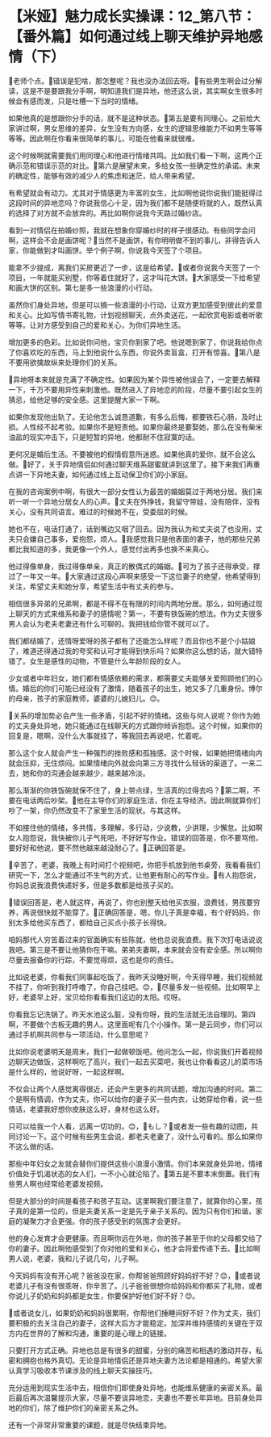 # 【米娅】魅力成长实操课：12_第八节：【番外篇】如何通过线上聊天维护异地感情（下）

🎼老师个点。🎼错误是犯啥，那怎整呢？我也没办法回去呀。🎼有些男生啊会过分解读，这是不是要跟我分手啊，明知道我们是异地，他还这么说，其实啊女生很多时候会有感而发，只是吐槽一下当时的情绪。

如果他真的是想跟你分手的话，就不是这种状态。🎼第五是要有同理心。之前给大家讲过啊，男女思维的差异，女生没有方向感，女生的逻辑思维能力不如男生等等等等。因此啊在你看来很简单的事儿，可能在他看来就很难。

这个时候啊就需要我们用同理心和他进行情绪共鸣。比如我们看一下啊，这两个正确示范和错误示范的对比。🎼第六是展望未来，多给女孩一些确定性的承诺。未来的确定性，能够有效的减少人的焦虑和迷茫，给人带来希望。

有希望就会有动力。尤其对于情感更为丰富的女生，比如啊他说你说我们能挺得过这段时间的异地恋吗？你说我信心十足，因为我们都不是随便将就的人，既然认真的选择了对方就不会放弃的。再比如啊你说我今天路过婚纱店。

看到一对情侣在拍婚纱照，我就在想象你穿婚纱时的样子很感动。有些同学会问啊，这样会不会是画饼呢？🎼当然不是画饼，有你明明做不到的事儿，非得告诉人家，你能做到才叫画饼。举个例子啊，你说我今天签了个项目。

能拿不少提成，离我们买房更近了一步，这是给希望。🎼或者你说我今天签了一个项目，一年就能买别墅，你等着住就好了，这才叫花大饼。🎼大家感受一下给希望和画大饼的区别。第七是多一些浪漫的小行动。

虽然你们身处异地，但是可以搞一些浪漫的小行动，让双方更加感受到彼此的爱意和关心。比如写情书寄礼物，计划视频聊天，点外卖送花，一起欣赏电影或者听歌等等。让对方感受到自己的爱和关心，为你们异地生活。

增加更多的色彩。比如说你问他，宝贝你到家了吧。他说嗯到家了，你说我给你点了你喜欢吃的东西，马上到他说什么东西，你说外卖盲盒，打开有惊喜。🎼第八是不要用欲擒故纵来处理你们的关系。

🎼异地呀本来就是充满了不确定性。如果因为某个异性被他误会了，一定要去解释一下，千万不要用异性来刺激他。既然进入了异地恋的阶段，尽量不要引起女生的猜忌，给他足够的安全感。这里提醒大家一下啊。

如果你发现他出轨了。无论他怎么诚恳道歉，有多么后悔，都要铁石心肠，及时止损。人性经不起考验。如果你不是短责他。如果你最终是要娶她，那么在没有柴米油盐的现实冲击下，只是短暂的异地，他都耐不住寂寞的话。

更何况是婚后生活。不要被他的假情假意所迷惑。如果他真的爱你，就不会这么做。🎼好了，关于异地情侣如何通过聊天维系甜蜜就讲到这里了。接下来我们再重点讲一下异地夫妻，如何通过线上互动保卫你们的小家庭。

在我的咨询案例中啊，有很大一部分女性认为最苦的婚姻莫过于两地分居。我们来听一听一个异地分居女人的心声。🎼丈夫在外挣钱，我留守带娃，没有陪伴，没有关心，没有共同语言。难过的时候她不在，受委屈的时候。

她也不在，电话打通了，话到嘴边又咽了回去。因为我认为和丈夫说了也没用，丈夫只会嫌自己事多，爱抱怨，烦人。🎼我感觉我只是他表面的妻子，他的那些兄弟都比我知道的多，我更像一个外人，感觉付出再多也换不来真心。

他过得像单身，我过得像单亲，真正的散偶式的婚姻。🎼可为了孩子还得承受，撑过了一年又一年。🎼大家通过这段心声啊来感受一下这位妻子的绝望，他希望得到关注，希望丈夫和她分享，希望生活中有丈夫的参与。

相信很多异弟的兄弟啊，都是不得不在有限的时间内两地分居。那么，如何通过现上聊天的方式来维系和妻子的感情呢？第一，不要有铁饭碗的想法。作为丈夫很多男人会认为老夫老妻还有什么可聊的。我把钱给你管不就可以了。

我们都结婚了，还情呀爱呀的孩子都有了还能怎么样呢？而且你也不是个小姑娘了，难道还得通过我的夸奖和认可才能得到快乐吗？如果你这么想的话，就大错特错了。女生是感性的动物，不管是什么年龄阶段的女人。

少女或者中年妇女，她们都有情感依赖的需求，都需要丈夫能够关爱照顾他们的心情。婚后的你们可能已经没有了激情，随着孩子的出生，她又多了几重身份。博尔的母亲，孩子的家庭教师，婆婆的儿媳妇儿。😊。

🎼关系的增加势必会产生一些矛盾，引起不好的情绪。这些与何人说呢？你作为她的丈夫身处异地，她只能通过在线聊天的方式跟你倾诉抱怨。这个时候，如果你的回复是，嗯啊，没什么大事就挂了，等我回去再说吧，忙着呢。

那么这个女人就会产生一种强烈的挫败感和孤独感。这个时候，如果她把情绪向内就会压抑，无住烦闷。如果情绪向外就会向第三方寻找什么轻诉的渠道了。一来二去，她和你的沟通会越来越少，越来越冷淡。

那么渐渐的你铁饭碗就保不住了，身上带点绿，生活真的过得去吗？🎼第二啊，不要在电话两后吵架。🎼他在主导你们的家庭生活，你在主导经济。因此啊就算你们吵了一架，你仍然改变不了家里生活的现状。与其这样。

不如接住他的情绪，多共情，多理解，多行动，少说教，少讲理，少懈怠。比如啊女人抱怨说，我快被你儿子气死吧，不好好写作业。错误的回答是，你不要骂他，要好好和他说，要不然他越来越没耐心了。🎼正确回答是。

🎼辛苦了，老婆，我晚上有时间打个视频吧，你把手机放到他书桌旁，我看看我们研究一下，怎么才能通过不生气的方式，让他更有耐心的写作业。🎼有人抱怨说，你妈总说我浪费快递好多，但是多数都是给孩子买的。

🎼错误回答是，老人就这样，再说了，你也别整天给他买衣服，浪费钱，男孩要穷养，再说很快就不能穿了。🎼正确回答是，嗯，你儿子真是幸福，有个好妈妈，你别太多给他买东西了，都给自己买点小孩子长得快。

咱妈那代人穷苦着过来的官面确实有些陈就，他也总说我浪费。我下次打电话说说我吧。第三是不要让他猜你在干嘛。弟弟夫妻啊，本来就会没有安全感。所以啊你尽量去报备你的行踪，不要觉得烦，这也是你的责任。

比如说老婆，你看我们同事起吃饭了，我昨天没睡好啊，今天得早睡，我们视频就不挂了，你听到我打呼噜了，你自己挂吧。😊，🎼尽量多发一些视频。比如啊早上好，老婆早上好，宝贝给你看看我们这边的太阳。哎呀。

你看我忘记洗锅了。昨天水池这么脏，没有你呀，我的生活就无法自理的。第四啊，不要做个古板无趣的男人。这里面呢有几个小操作。第一是云同步，你们可以通过手机啊共同参与一项活动，什么意思呢？

比如你说老婆明天是周末，我们一起做顿饭吧。他问怎么一起，你说我们开着视频边聊天边做饭，这样啊吃了高兴，我们一起去买菜吧，我也让你看看这儿的菜市场是什么样的，他说好呀，一起这样啊。

不仅会让两个人感觉离得很近，还会产生更多的共同话题，增加沟通的时间。第二个是啊有情调，作为丈夫，你可以给你的妻子买一些内衣，让她穿给你看，说一些情话，老婆我好想你皮肤这么好，身材也这么好。

只可以给我一个人看，远离一切功的。😊，🎼もし？🎼或者发一些有趣的动图，共同讨论一下。这个时候有些男生会说，都老夫老妻了，没什么可看的。那么如果你不这么做的话。

那些中年妇女之友就会替你们提供这些小浪漫小激情。你们本来就身处异地，情绪价值处于饥渴状态的女人们，一不小心就沦陷了。🎼第五是不要本末倒置。我们有些男人啊也经常给老婆发视频。

但是大部分的时间是看孩子和孩子互动。这里啊我们要注意了，就算你的心里，孩子真的是第一位的，但是夫妻关系一定是先于亲子关系的。因为只有你们和谐，家庭的凝聚力才会更强。你的孩子感受到的氛围才会更好。

他的身心发育才会更健康。而且啊你远在外地，你的孩子甚至于你的父母都交给了你的妻子。因此啊他感受到了你对他的爱和关心，他才会将爱传递下去。🎼比如啊男人说，老婆，我和儿子说几句，儿子啊。

今天妈妈有没有开心呢？爸爸没在家，你帮爸爸照顾好妈妈好不好？😊，🎼或者说老婆儿子有没有很乖呀，你辛苦了。儿子爸爸很想你给妈妈和你都买了礼物，或者你说儿子奶奶和妈妈都是女生，你要保护好他们好不好？😊。

🎼或者说女儿，如果奶奶和妈妈很累啊，你帮他们捶睡间好不好？作为丈夫，我们要积极的去关注自己的妻子，这样大后方才能稳定。加深并维持感情的关键在于双方内在世界的了解和沟通，重要的是心理上的链接。

只要打开方式正确。异地也总是有很多的甜蜜，分别的痛苦和相遇的激动并存，私密和拥抱也格外真切。无论是异地情侣还是异地夫妻方法论都是相通的。希望大家认真学习吸收本节课涉及的线上聊天实操技巧。

充分运用到现实生活中去，相信你们即使身处异地，也能维系健康的亲密关系。最后最后再次温馨提示大家，尽量不要谈异地恋，夫妻也不要长年异地。目前身处异地的你们，除了维护你们的亲密关系之外。

还有一个非常非常重要的课题，就是尽快结束异地。